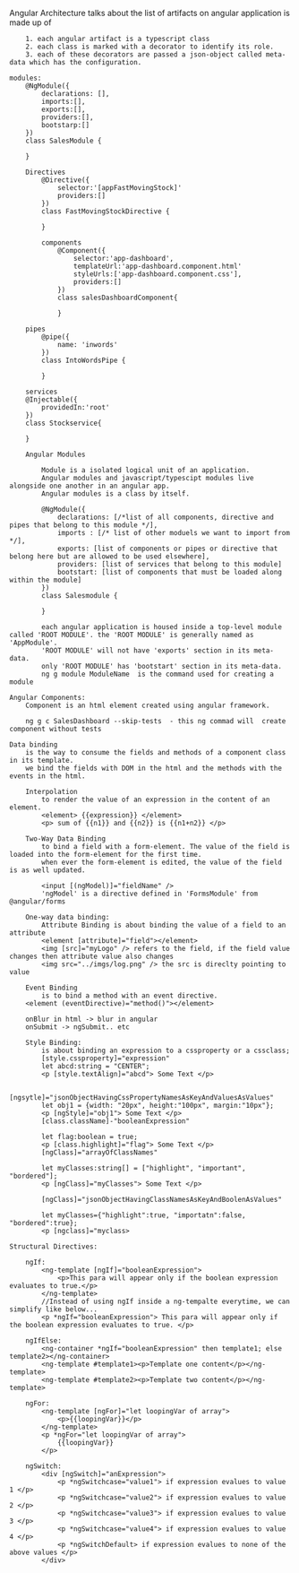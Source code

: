 Angular Architecture
    talks about the list of artifacts on angular application is made up of

        1. each angular artifact is a typescript class
        2. each class is marked with a decorator to identify its role.
        3. each of these decorators are passed a json-object called meta-data which has the configuration.

    modules:
        @NgModule({
            declarations: [],
            imports:[],
            exports:[],
            providers:[],
            bootstarp:[]
        })
        class SalesModule {

        }

        Directives
            @Directive({
                selector:'[appFastMovingStock]'
                providers:[]
            })
            class FastMovingStockDirective {

            }

            components
                @Component({
                    selector:'app-dashboard',
                    templateUrl:'app-dashboard.component.html'
                    styleUrls:['app-dashboard.component.css'],
                    providers:[]
                })
                class salesDashboardComponent{

                }

        pipes
            @pipe({
                name: 'inwords'
            })
            class IntoWordsPipe {

            }

        services
        @Injectable({
            providedIn:'root'
        })
        class Stockservice{

        }

        Angular Modules

            Module is a isolated logical unit of an application.
            Angular modules and javascript/typescipt modules live alongside one another in an angular app.
            Angular modules is a class by itself.

            @NgModule({
                declarations: [/*list of all components, directive and pipes that belong to this module */],
                imports : [/* list of other moduels we want to import from */],
                exports: [list of components or pipes or directive that belong here but are allowed to be used elsewhere],
                providers: [list of services that belong to this module]
                bootstart: [list of components that must be loaded along within the module]
            })
            class Salesmodule {

            }

            each angular application is housed inside a top-level module called 'ROOT MODULE'. the 'ROOT MODULE' is generally named as 'AppModule'.
            'ROOT MODULE' will not have 'exports' section in its meta-data.
            only 'ROOT MODULE' has 'bootstart' section in its meta-data.
            ng g module ModuleName  is the command used for creating a module

    Angular Components:
        Component is an html element created using angular framework.

        ng g c SalesDashboard --skip-tests  - this ng commad will  create component without tests

    Data binding
        is the way to consume the fields and methods of a component class in its template.
        we bind the fields with DOM in the html and the methods with the events in the html.

        Interpolation
            to render the value of an expression in the content of an element.
            <element> {{expression}} </element>
            <p> sum of {{n1}} and {{n2}} is {{n1+n2}} </p>

        Two-Way Data Binding
            to bind a field with a form-element. The value of the field is loaded into the form-element for the first time.
            when ever the form-element is edited, the value of the field is as well updated.

            <input [(ngModel)]="fieldName" />
            'ngModel' is a directive defined in 'FormsModule' from @angular/forms
        
        One-way data binding:
            Attribute Binding is about binding the value of a field to an attribute
            <element [attribute]="field"></element>
            <img [src]="myLogo" /> refers to the field, if the field value changes then attribute value also changes
            <img src="../imgs/log.png" /> the src is direclty pointing to value

        Event Binding
            is to bind a method with an event directive.
        <element (eventDirective)="method()"></element>

        onBlur in html -> blur in angular
        onSubmit -> ngSubmit.. etc

        Style Binding:
            is about binding an expression to a cssproperty or a cssclass;
            [style.cssproperty]="expression"
            let abcd:string = "CENTER";
            <p [style.textAlign]="abcd"> Some Text </p>

            [ngsytle]="jsonObjectHavingCssPropertyNamesAsKeyAndValuesAsValues"
            let obj1 = {width: "20px", height:"100px", margin:"10px"};
            <p [ngStyle]="obj1"> Some Text </p>
            [class.className]-"booleanExpression"

            let flag:boolean = true;
            <p [class.highlight]="flag"> Some Text </p>
            [ngClass]="arrayOfClassNames"

            let myClasses:string[] = ["highlight", "important", "bordered"];
            <p [ngClass]="myClasses"> Some Text </p>

            [ngClass]="jsonObjectHavingClassNamesAsKeyAndBoolenAsValues"

            let myClasses={"highlight":true, "importatn":false, "bordered":true};
            <p [ngclass]="myclass>

    Structural Directives:

        ngIf:
            <ng-template [ngIf]="booleanExpression">
                <p>This para will appear only if the boolean expression evaluates to true.</p>
            </ng-template>
            //Instead of using ngIf inside a ng-tempalte everytime, we can simplify like below...
            <p *ngIf="booleanExpression"> This para will appear only if the boolean expression evaluates to true. </p> 

        ngIfElse:
            <ng-container *ngIf="booleanExpression" then template1; else template2></ng-container>
            <ng-template #template1><p>Template one content</p></ng-template>
            <ng-template #template2><p>Template two content</p></ng-template>

        ngFor:
            <ng-template [ngFor]="let loopingVar of array">
                <p>{{loopingVar}}</p>
            </ng-template>
            <p *ngFor="let loopingVar of array">
                {{loopingVar}}
            </p>
        
        ngSwitch:
            <div [ngSwitch]="anExpression">
                <p *ngSwitchcase="value1"> if expression evalues to value 1 </p>
                <p *ngSwitchcase="value2"> if expression evalues to value 2 </p>
                <p *ngSwitchcase="value3"> if expression evalues to value 3 </p>
                <p *ngSwitchcase="value4"> if expression evalues to value 4 </p>
                <p *ngSwitchDefault> if expression evalues to none of the above values </p>
            </div>
            